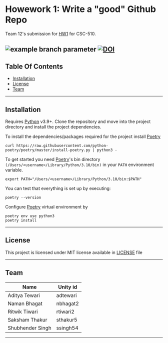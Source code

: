 # Howework 1: Write a "good" Github Repo

Team 12's submission for [HW1](https://github.com/txt/se22/blob/main/docs/hw1.md) for CSC-510.

![example branch parameter](https://github.com/team-12-csc-510/hw1/actions/workflows/main.yml/badge.svg?branch=main)
[![DOI](https://zenodo.org/badge/529930397.svg)](https://zenodo.org/badge/latestdoi/529930397)
----
## Table Of Contents
- [Installation](#installation)
- [License](#license)
- [Team](#team)
----

## Installation

Requires [Python] v3.9+.
Clone the repository and move into the project directory and install the project dependencies. <br>

To install the dependencies/packages required for the project install [Poetry]


```shell
curl https://raw.githubusercontent.com/python-poetry/poetry/master/install-poetry.py | python3 -
```

To get started you need [Poetry]'s bin directory `(/Users/<username>/Library/Python/3.10/bin)` in your `PATH`
environment variable.
```shell
export PATH="/Users/<username>/Library/Python/3.10/bin:$PATH"
```

You can test that everything is set up by executing:
```shell
poetry --version
```

Configure [Poetry] virtual environment by

```shell
poetry env use python3
poetry install
```


----
## License

This project is licensed under MIT license available in [LICENSE](https://github.com/team-12-csc-510/hw1/blob/main/LICENSE.md) file

----

## Team
Name  | Unity id
------------- | -------------
Aditya Tewari  | adtewari
Naman Bhagat  | nbhagat2
Ritwik Tiwari  | rtiwari2
Saksham Thakur  | sthakur5
Shubhender Singh  | ssingh54

---

[Python]: <https://python.org>
[Poetry]: <https://python-poetry.org/>

